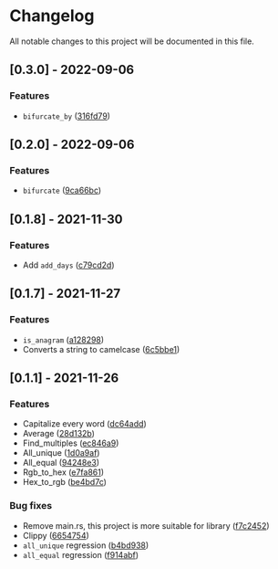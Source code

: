 # Changelog

All notable changes to this project will be documented in this file.

## [0.3.0] - 2022-09-06

### Features

- `bifurcate_by` ([316fd79](316fd79e89f3759083a1bb2c5f797727b0e9bf91))

## [0.2.0] - 2022-09-06

### Features

- `bifurcate` ([9ca66bc](9ca66bc747ee7af6e4d5ca227187e96d7e8f084b))

## [0.1.8] - 2021-11-30

### Features

- Add `add_days` ([c79cd2d](c79cd2d6b8c9a4976e84f853e7bfd459e58ae761))

## [0.1.7] - 2021-11-27

### Features

- `is_anagram` ([a128298](a128298ea407a16d5f974ddf03d9f950b0af7c49))
- Converts a string to camelcase ([6c5bbe1](6c5bbe10da11fc87491e95c7afc1e98825f8edd1))

## [0.1.1] - 2021-11-26

### Features

- Capitalize every word ([dc64add](dc64add2662ba89ab654696107293ebce5c4d118))
- Average ([28d132b](28d132bbcf3ea6b5685f07d3b0fe28295e30b13e))
- Find_multiples ([ec846a9](ec846a91e5043b73c3ca5a19cd84260bd15287f7))
- All_unique ([1d0a9af](1d0a9afa6b0bc44ca7699ac1749ca7c714bd4888))
- All_equal ([94248e3](94248e3ea4411bba3a13864f897d6624b9f9d7d8))
- Rgb_to_hex ([e7fa861](e7fa861d14b4a79208b4f86019e6affce3573958))
- Hex_to_rgb ([be4bd7c](be4bd7c856a0997e84d7b5cc13105d6f104ed602))

### Bug fixes

- Remove main.rs, this project is more suitable for library ([f7c2452](f7c245299485fd5c0d4ba5cbee8c821fc87fd384))
- Clippy ([6654754](6654754699f0a6506c22c352237e35b7fbda8ed0))
- `all_unique` regression ([b4bd938](b4bd93835657995205eca068cbc42088df69763b))
- `all_equal` regression ([f914abf](f914abf49f4c8679426a5c230270888ee40bc9e8))
